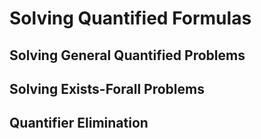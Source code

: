 # Solving Quantified Formulas


## Solving General Quantified Problems


## Solving Exists-Forall Problems

## Quantifier Elimination
